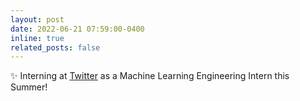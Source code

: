 ```yaml
---
layout: post
date: 2022-06-21 07:59:00-0400
inline: true
related_posts: false
---
```


:sparkles: Interning at <a href="[https://sites.google.com/vt.edu/imageomics-aaai-24/home?authuser=0](https://twitter.com/home)">Twitter</a>  as a Machine Learning Engineering Intern this Summer!
